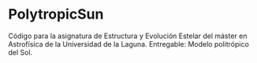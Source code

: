 # PolytropicSun
Código para la asignatura de Estructura y Evolución Estelar del máster en Astrofísica de la Universidad de la Laguna.
Entregable: Modelo politrópico del Sol.
